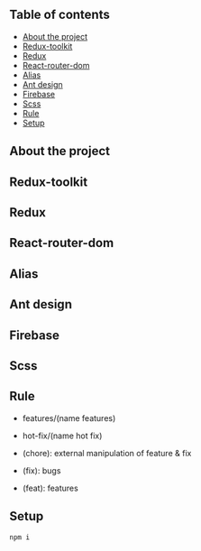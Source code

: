 ## Table of contents

- [About the project](#about-the-project)
- [Redux-toolkit](#redux-toolkit)
- [Redux](#redux)
- [React-router-dom](#react-router-dom)
- [Alias](#alias)
- [Ant design](#ant-design)
- [Firebase](#firebase)
- [Scss](#scss)
- [Rule](#rule)
- [Setup](#setup)

## About the project

## Redux-toolkit

## Redux

## React-router-dom

## Alias

## Ant design

## Firebase

## Scss

## Rule

- features/(name features)
- hot-fix/(name hot fix)

- (chore): external manipulation of feature & fix
- (fix): bugs
- (feat): features

## Setup

```sh
npm i
```
